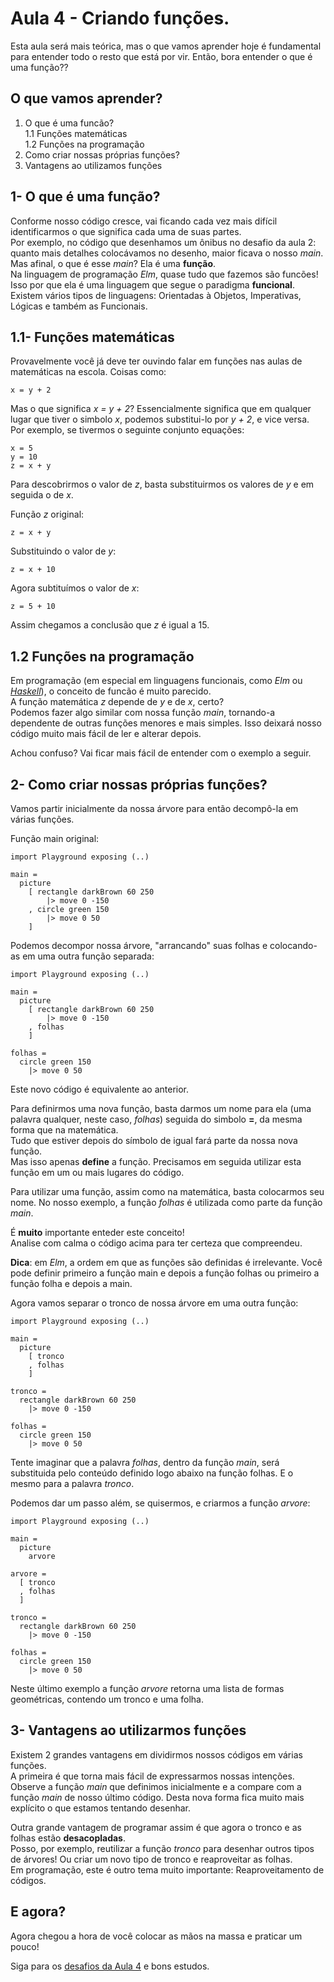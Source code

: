 # Aula 4 - Criando funções.

Esta aula será mais teórica, mas o que vamos
aprender hoje é fundamental para entender todo
o resto que está por vir. Então, bora entender
o que é uma função??

## O que vamos aprender?

1. O que é uma funcão?  
  1.1 Funções matemáticas  
  1.2 Funções na programação  
2. Como criar nossas próprias funções?  
3. Vantagens ao utilizamos funções  

## 1- O que é uma função?

Conforme nosso código cresce, vai ficando cada
vez mais difícil identificarmos o que significa
cada uma de suas partes.  
Por exemplo, no código que desenhamos um ônibus
no desafio da aula 2: quanto mais detalhes
colocávamos no desenho, maior
ficava o nosso *main*.  
Mas afinal, o que é esse *main*? Ela é uma **função**.  
Na linguagem de programação *Elm*, quase tudo
que fazemos são funcões! Isso por que ela é uma
linguagem que segue o paradigma **funcional**. Existem
vários tipos de linguagens: Orientadas à Objetos,
Imperativas, Lógicas e também as Funcionais.

## 1.1- Funções matemáticas

Provavelmente você já deve ter ouvindo falar em
funções nas aulas de matemáticas na escola. Coisas como:  

```
x = y + 2
```

Mas o que significa *x = y + 2*? Essencialmente
significa que em qualquer lugar que tiver o
simbolo *x*, podemos substitui-lo por *y + 2*,
e vice versa. Por exemplo, se tivermos o seguinte
conjunto equações:

```
x = 5
y = 10
z = x + y
```

Para descobrirmos o valor de *z*, basta substituirmos
os valores de *y* e em seguida o de *x*.

Função *z* original:

```
z = x + y
```

Substituindo o valor de *y*:

```
z = x + 10
```

Agora subtituímos o valor de *x*:

```
z = 5 + 10
```

Assim chegamos a conclusão que *z* é igual a 15.

## 1.2 Funções na programação

Em programação (em especial em linguagens funcionais,
como *Elm* ou <a href='https://www.haskell.org/' target='_blank'>*Haskell*</a>),
o conceito de funcão é muito parecido.  
A função matemática *z* depende de *y* e de *x*, certo?  
Podemos fazer algo similar com nossa função *main*,
tornando-a dependente de outras funções menores e
mais simples. Isso deixará nosso código muito mais
fácil de ler e alterar depois.

Achou confuso? Vai ficar mais fácil de entender com o
exemplo a seguir.

## 2- Como criar nossas próprias funções?

Vamos partir inicialmente da nossa árvore para
então decompô-la em várias funções.

Função main original:

```
import Playground exposing (..)

main =
  picture
    [ rectangle darkBrown 60 250
        |> move 0 -150
    , circle green 150
        |> move 0 50
    ]
```

Podemos decompor nossa árvore, "arrancando"
suas folhas e colocando-as em uma outra função
separada:

```
import Playground exposing (..)

main =
  picture
    [ rectangle darkBrown 60 250
        |> move 0 -150
    , folhas
    ]

folhas =
  circle green 150
    |> move 0 50
```

Este novo código é equivalente ao anterior.

Para definirmos uma nova função, basta darmos um
nome para ela (uma palavra qualquer, neste caso,
*folhas*) seguida do simbolo **=**, da mesma forma
que na matemática.  
Tudo que estiver depois do símbolo de igual
fará parte da nossa nova função.  
Mas isso apenas **define** a função. Precisamos em
seguida utilizar esta função em um ou mais lugares
do código.

Para utilizar uma função, assim como na matemática, 
basta colocarmos seu nome. No nosso exemplo, 
a função *folhas* é utilizada como parte da função *main*.

É **muito** importante enteder este conceito!  
Analise com calma o código acima para ter certeza
que compreendeu.

__Dica__: em *Elm*, a ordem em que as funções
são definidas é irrelevante. Você pode definir
primeiro a função main e depois a função folhas
ou primeiro a função folha e depois a main.

Agora vamos separar o tronco de nossa árvore em
uma outra função:

```
import Playground exposing (..)

main =
  picture
    [ tronco
    , folhas
    ]

tronco =
  rectangle darkBrown 60 250
    |> move 0 -150

folhas =
  circle green 150
    |> move 0 50
```

Tente imaginar que a palavra *folhas*, dentro
da função *main*, será substituida pelo conteúdo
definido logo abaixo na função folhas. E o mesmo
para a palavra *tronco*.

Podemos dar um passo além, se quisermos, e
criarmos a função *arvore*:

```
import Playground exposing (..)

main =
  picture
    arvore

arvore =
  [ tronco
  , folhas
  ]

tronco =
  rectangle darkBrown 60 250
    |> move 0 -150

folhas =
  circle green 150
    |> move 0 50
```

Neste último exemplo a função *arvore* retorna
uma lista de formas geométricas, contendo um
tronco e uma folha.

## 3- Vantagens ao utilizarmos funções

Existem 2 grandes vantagens em dividirmos
nossos códigos em várias funções.  
A primeira é que torna mais fácil de
expressarmos nossas intenções. Observe a função
*main* que definimos inicialmente e a compare com
a função *main* de nosso último código. Desta nova
forma fica muito mais explícito o que estamos
tentando desenhar.  

Outra grande vantagem de programar assim é que
agora o tronco e as folhas estão **desacopladas**.  
Posso, por exemplo, reutilizar a função *tronco*
para desenhar outros tipos de árvores! Ou criar
um novo tipo de tronco e reaproveitar as folhas.  
Em programação, este é outro tema muito importante:
Reaproveitamento de códigos.

## E agora?

Agora chegou a hora de você colocar as mãos na massa
e praticar um pouco!

Siga para os [desafios da Aula 4](/aula_4_desafios.html) e bons estudos.
